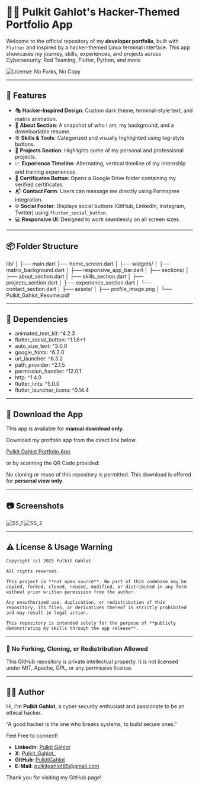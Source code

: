 # 🧑‍💻 Pulkit Gahlot's Hacker-Themed Portfolio App

Welcome to the official repository of my **developer portfolio**, built with `Flutter` and inspired by a hacker-themed Linux terminal interface. This app showcases my journey, skills, experiences, and projects across Cybersecurity, Red Teaming, Flutter, Python, and more.

![License: No Forks, No Copy](https://img.shields.io/badge/license-NO--FORKING--NO--COPYING-red?style=for-the-badge)


---

## 🚀 Features

- 🎭 **Hacker-Inspired Design**: Custom dark theme, terminal-style text, and matrix animation.
- 🧠 **About Section**: A snapshot of who I am, my background, and a downloadable resume.
- ⚙️ **Skills & Tools**: Categorized and visually highlighted using tag-style buttons.
- 💼 **Projects Section**: Highlights some of my personal and professional projects.
- 📈 **Experience Timeline**: Alternating, vertical timeline of my internship and training experiences.
- 📂 **Certificates Button**: Opens a Google Drive folder containing my verified certificates.
- 📬 **Contact Form**: Users can message me directly using Formspree integration.
- 🌐 **Social Footer**: Displays social buttons (GitHub, LinkedIn, Instagram, Twitter) using `flutter_social_button`.
- 💻 **Responsive UI**: Designed to work seamlessly on all screen sizes.

---

## 📦 Folder Structure

lib/
│
├── main.dart
├── home_screen.dart
│
├── widgets/
│ ├── matrix_background.dart
│ ├── responsive_app_bar.dart
│
├── sections/
│ ├── about_section.dart
│ ├── skills_section.dart
│ ├── projects_section.dart
│ ├── experience_section.dart
│ └── contact_section.dart
│
├── assets/
│ ├── profile_image.png
│ └── Pulkit_Gahlot_Resume.pdf

---

## 🧪 Dependencies

- animated_text_kit: ^4.2.3
- flutter_social_button: ^1.1.6+1 
- auto_size_text: ^3.0.0
- google_fonts: ^6.2.0
- url_launcher: ^6.3.2
- path_provider: ^2.1.5
- permission_handler: ^12.0.1 
- http: ^1.4.0
- flutter_lints: ^5.0.0
- flutter_launcher_icons: ^0.14.4

---

## 📲 Download the App

This app is available for **manual download only**. 

Download my protfolio app from the direct link below.

[Pulkit Gahlot Portfolio App]()

or by scanning the QR Code provided:


No cloning or reuse of this repository is permitted. This download is offered for **personal view only**.

---

## 📷 Screenshots

![SS_1](https://github.com/user-attachments/assets/8dfe119c-3c92-455b-8403-3d02d534efbb)  ![SS_2](https://github.com/user-attachments/assets/382df884-1e98-4df7-bb32-d932c4e01d20)

---

## ⚠️ License & Usage Warning

```text
Copyright (c) 2025 Pulkit Gahlot

All rights reserved.

This project is **not open source**. No part of this codebase may be copied, forked, cloned, reused, modified, or distributed in any form without prior written permission from the author.

Any unauthorized use, duplication, or redistribution of this repository, its files, or derivatives thereof is strictly prohibited and may result in legal action.

This repository is intended solely for the purpose of **publicly demonstrating my skills through the app release**.
```

---

### 🛑 No Forking, Cloning, or Redistribution Allowed

This GitHub repository is private intellectual property.
It is not licensed under MIT, Apache, GPL, or any permissive license.

---

## 👨‍💻 Author

Hi, I'm **Pulkit Gahlot**, a cyber security enthusiast and passionate to be an ethical hacker.

“A good hacker is the one who breaks systems, to build secure ones.”

Feel Free to connect!
- **Linkedin**: [Pulkit Gahlot](https://linkedin.com/in/pulkit-gahlot)
- **X**: [Pulkit_Gahlot_](https://x.com/Pulkit_Gahlot_)
- **GitHub**: [PulkitGahlot](https://github.com/PulkitGahlot)
- **E-Mail**: [pulkitgahlot85@gmail.com](pulkitgahlot85@gmail.com)

Thank you for visiting my GitHub page!
